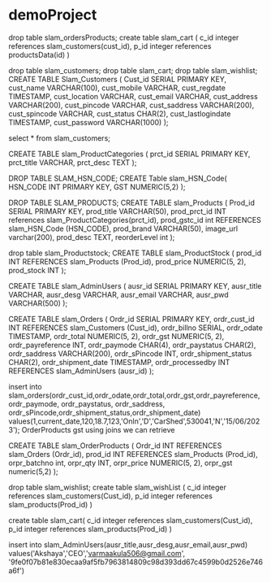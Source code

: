 # demoProject
drop table slam_ordersProducts;
create table slam_cart (
c_id integer references slam_customers(cust_id),
    p_id integer references productsData(id)
)

drop table slam_customers; 
drop table slam_cart;
drop table slam_wishlist;
CREATE TABLE Slam_Customers (
    Cust_id SERIAL PRIMARY KEY,
    cust_name VARCHAR(100),
    cust_mobile VARCHAR,
    cust_regdate TIMESTAMP,
    cust_location VARCHAR,
    cust_email VARCHAR,
    cust_address VARCHAR(200),
    cust_pincode VARCHAR,
    cust_saddress VARCHAR(200),
    cust_spincode VARCHAR,
    cust_status CHAR(2),
    cust_lastlogindate TIMESTAMP,
    cust_password VARCHAR(1000)
);

select * from slam_customers;

CREATE TABLE slam_ProductCategories (
    prct_id SERIAL PRIMARY KEY,
    prct_title VARCHAR,
    prct_desc TEXT
);


DROP TABLE SLAM_HSN_CODE;
CREATE Table slam_HSN_Code(
HSN_CODE INT PRIMARY KEY,
GST NUMERIC(5,2)
);



DROP TABLE SLAM_PRODUCTS;
CREATE TABLE slam_Products (
    Prod_id SERIAL PRIMARY KEY,
    prod_title VARCHAR(50),
    prod_prct_id INT references slam_ProductCategories(prct_id),
    prod_gstc_id  int REFERENCES slam_HSN_Code (HSN_CODE),
    prod_brand VARCHAR(50),
	image_url varchar(200),
	prod_desc TEXT,
	reorderLevel int
);

drop table slam_Productstock;
CREATE TABLE slam_ProductStock (
    prod_id INT REFERENCES slam_Products (Prod_id),
    prod_price NUMERIC(5, 2),
    prod_stock INT
);

CREATE TABLE slam_AdminUsers (
    ausr_id SERIAL PRIMARY KEY,
    ausr_title VARCHAR,
    ausr_desg VARCHAR,
    ausr_email VARCHAR,
    ausr_pwd VARCHAR(500)
);

CREATE TABLE slam_Orders (
    Ordr_id SERIAL PRIMARY KEY,
    ordr_cust_id INT REFERENCES slam_Customers (Cust_id),
    ordr_billno SERIAL,
    ordr_odate TIMESTAMP,
    ordr_total NUMERIC(5, 2),
    ordr_gst NUMERIC(5, 2),
    ordr_payreference INT,
    ordr_paymode CHAR(4),
    ordr_paystatus CHAR(2),
    ordr_saddress VARCHAR(200),
    ordr_sPincode INT,
    ordr_shipment_status CHAR(2),
    ordr_shipment_date TIMESTAMP,
    ordr_processedby INT REFERENCES slam_AdminUsers (ausr_id)
);

insert into slam_orders(ordr_cust_id,ordr_odate,ordr_total,ordr_gst,ordr_payreference,ordr_paymode,
					ordr_paystatus,  ordr_saddress, ordr_sPincode,ordr_shipment_status,ordr_shipment_date)
					values(1,current_date,120,18.7,123,'Onln','D','CarShed',530041,'N','15/06/2023');
OrderProducts gst using joins we can retrieve

CREATE TABLE slam_OrderProducts (
    Ordr_id INT REFERENCES slam_Orders (Ordr_id),
    prod_id INT REFERENCES slam_Products (Prod_id),
    orpr_batchno int,
    orpr_qty INT,
    orpr_price NUMERIC(5, 2),
    orpr_gst  numeric(5,2)
);


drop table slam_wishlist;
create table slam_wishList (
c_id integer references slam_customers(Cust_id),
    p_id integer references slam_products(Prod_id)
)

create table slam_cart(
	c_id integer references slam_customers(Cust_id),
 p_id integer references slam_products(Prod_id)
)








insert into slam_AdminUsers(ausr_title,ausr_desg,ausr_email,ausr_pwd) 
values('Akshaya','CEO','varmaakula506@gmail.com',
  '9fe0f07b81e830ecaa9af5fb7963814809c98d393dd67c4599b0d2526e746a6f')    
